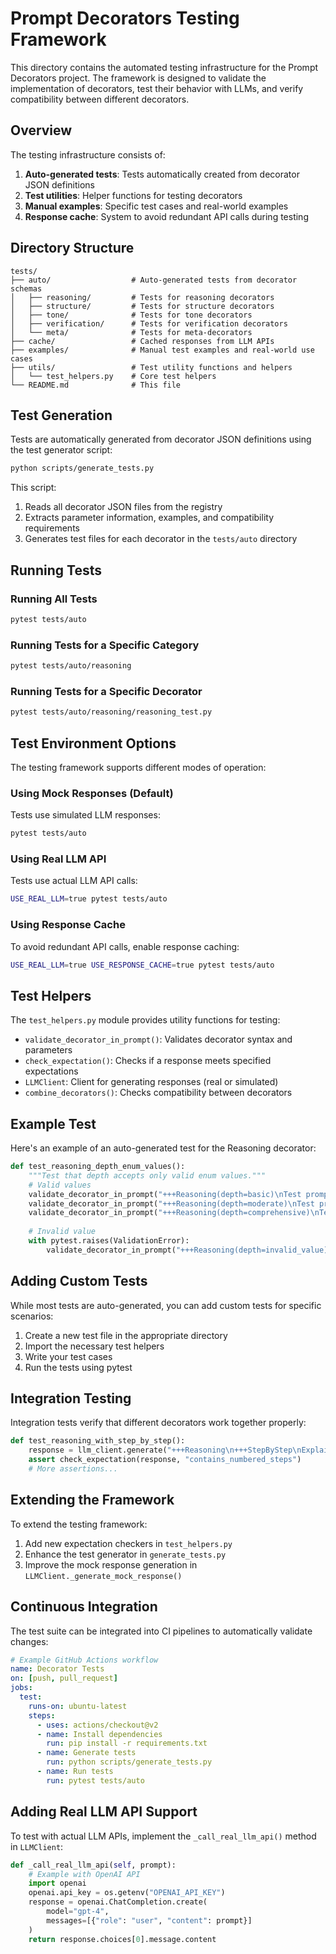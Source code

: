 # Prompt Decorators Testing Framework

This directory contains the automated testing infrastructure for the Prompt Decorators project. The framework is designed to validate the implementation of decorators, test their behavior with LLMs, and verify compatibility between different decorators.

## Overview

The testing infrastructure consists of:

1. **Auto-generated tests**: Tests automatically created from decorator JSON definitions
2. **Test utilities**: Helper functions for testing decorators
3. **Manual examples**: Specific test cases and real-world examples
4. **Response cache**: System to avoid redundant API calls during testing

## Directory Structure

```
tests/
├── auto/                  # Auto-generated tests from decorator schemas
│   ├── reasoning/         # Tests for reasoning decorators
│   ├── structure/         # Tests for structure decorators
│   ├── tone/              # Tests for tone decorators
│   ├── verification/      # Tests for verification decorators
│   └── meta/              # Tests for meta-decorators
├── cache/                 # Cached responses from LLM APIs
├── examples/              # Manual test examples and real-world use cases
├── utils/                 # Test utility functions and helpers
│   └── test_helpers.py    # Core test helpers
└── README.md              # This file
```

## Test Generation

Tests are automatically generated from decorator JSON definitions using the test generator script:

```bash
python scripts/generate_tests.py
```

This script:
1. Reads all decorator JSON files from the registry
2. Extracts parameter information, examples, and compatibility requirements
3. Generates test files for each decorator in the `tests/auto` directory

## Running Tests

### Running All Tests

```bash
pytest tests/auto
```

### Running Tests for a Specific Category

```bash
pytest tests/auto/reasoning
```

### Running Tests for a Specific Decorator

```bash
pytest tests/auto/reasoning/reasoning_test.py
```

## Test Environment Options

The testing framework supports different modes of operation:

### Using Mock Responses (Default)

Tests use simulated LLM responses:

```bash
pytest tests/auto
```

### Using Real LLM API

Tests use actual LLM API calls:

```bash
USE_REAL_LLM=true pytest tests/auto
```

### Using Response Cache

To avoid redundant API calls, enable response caching:

```bash
USE_REAL_LLM=true USE_RESPONSE_CACHE=true pytest tests/auto
```

## Test Helpers

The `test_helpers.py` module provides utility functions for testing:

- `validate_decorator_in_prompt()`: Validates decorator syntax and parameters
- `check_expectation()`: Checks if a response meets specified expectations
- `LLMClient`: Client for generating responses (real or simulated)
- `combine_decorators()`: Checks compatibility between decorators

## Example Test

Here's an example of an auto-generated test for the Reasoning decorator:

```python
def test_reasoning_depth_enum_values():
    """Test that depth accepts only valid enum values."""
    # Valid values
    validate_decorator_in_prompt("+++Reasoning(depth=basic)\nTest prompt.")
    validate_decorator_in_prompt("+++Reasoning(depth=moderate)\nTest prompt.")
    validate_decorator_in_prompt("+++Reasoning(depth=comprehensive)\nTest prompt.")
    
    # Invalid value
    with pytest.raises(ValidationError):
        validate_decorator_in_prompt("+++Reasoning(depth=invalid_value)\nTest prompt.")
```

## Adding Custom Tests

While most tests are auto-generated, you can add custom tests for specific scenarios:

1. Create a new test file in the appropriate directory 
2. Import the necessary test helpers
3. Write your test cases
4. Run the tests using pytest

## Integration Testing

Integration tests verify that different decorators work together properly:

```python
def test_reasoning_with_step_by_step():
    response = llm_client.generate("+++Reasoning\n+++StepByStep\nExplain quantum computing.")
    assert check_expectation(response, "contains_numbered_steps")
    # More assertions...
```

## Extending the Framework

To extend the testing framework:

1. Add new expectation checkers in `test_helpers.py`
2. Enhance the test generator in `generate_tests.py` 
3. Improve the mock response generation in `LLMClient._generate_mock_response()`

## Continuous Integration

The test suite can be integrated into CI pipelines to automatically validate changes:

```yaml
# Example GitHub Actions workflow
name: Decorator Tests
on: [push, pull_request]
jobs:
  test:
    runs-on: ubuntu-latest
    steps:
      - uses: actions/checkout@v2
      - name: Install dependencies
        run: pip install -r requirements.txt
      - name: Generate tests
        run: python scripts/generate_tests.py
      - name: Run tests
        run: pytest tests/auto
```

## Adding Real LLM API Support

To test with actual LLM APIs, implement the `_call_real_llm_api()` method in `LLMClient`:

```python
def _call_real_llm_api(self, prompt):
    # Example with OpenAI API
    import openai
    openai.api_key = os.getenv("OPENAI_API_KEY")
    response = openai.ChatCompletion.create(
        model="gpt-4",
        messages=[{"role": "user", "content": prompt}]
    )
    return response.choices[0].message.content
``` 